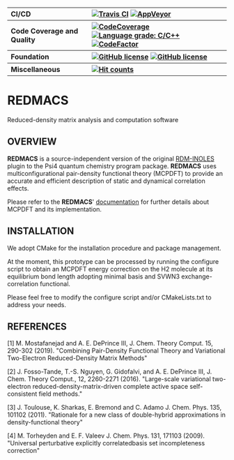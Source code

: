 
<p align="center">
<!--img src="logo.png" style='height: 30%; width: 50%; object-fit: contain'/--> 
<br>
</p>

<table align="center">
  <tr>
     <th align="left">CI/CD</th>
     <th align="left">
        <a href="https://travis-ci.com/SinaMostafanejad/libRDMInoles"><img alt="Travis CI" src="https://travis-ci.com/SinaMostafanejad/libRDMInoles.svg?token=aVpZaqKz4Vv5czxgJ8WE&branch=master"></a>
        <a href="https://ci.appveyor.com/project/SinaMostafanejad/librdminoles"><img alt="AppVeyor" src="https://ci.appveyor.com/api/projects/status/67t0souy2fhoc7l5?svg=true"></a>
     </th>
  </tr>
  <tr>
    <th align="left">Code Coverage and Quality</th>
    <th align="left">
      <a href="https://codecov.io/gh/SinaMostafanejad/libRDMInoles">
<img alt="CodeCoverage" src="https://codecov.io/gh/SinaMostafanejad/libRDMInoles/branch/master/graph/badge.svg" />
      </a>
      <a href="https://lgtm.com/projects/g/SinaMostafanejad/libRDMInoles/context:cpp"><img alt="Language grade: C/C++"       src="https://img.shields.io/lgtm/grade/cpp/g/SinaMostafanejad/libRDMInoles.svg?logo=lgtm&logoWidth=18"/></a> 
      <a href="https://www.codefactor.io/repository/github/sinamostafanejad/librdminoles/overview/master"><img src="https://www.codefactor.io/repository/github/sinamostafanejad/librdminoles/badge/master" alt="CodeFactor" /></a>
     </th>
  </tr>
  <tr>
    <th align="left">Foundation</th>
    <th align="left">
      <a href="https://opensource.org/licenses/BSD-3-Clause"><img alt="GitHub license" src="https://img.shields.io/badge/license-BSD--3-blueviolet"></a>
      <a href="https://www.linuxfoundation.org/"><img alt="GitHub license" src="https://img.shields.io/badge/Platforms-Linux-blue"></a>
    </th>
  </tr>
  <tr>
    <th align="left">Miscellaneous</th>
    <th align="left">
      <a href="http://hits.dwyl.io/SinaMostafanejad/libRDMInoles"><img alt="Hit counts" src="http://hits.dwyl.io/SinaMostafanejad/libRDMInoles.svg"></a>
    </th>
  </tr>
</table>


# REDMACS

Reduced-density matrix analysis and computation software

## OVERVIEW

<b>REDMACS</b> is a source-independent version of the original <a href="https://github.com/edeprince3/RDMinoles">RDM-INOLES</a> plugin to the Psi4 quantum chemistry program package. <b>REDMACS</b> uses multiconfigurational pair-density functional theory (MCPDFT) to provide an accurate and efficient description of static and dynamical correlation effects.

Please refer to the <b>REDMACS</b>' <a href="https://sinamostafanejad.github.io/libRDMInoles/index.html">documentation</a> for further details about MCPDFT and its implementation.
<!-- Both translated and fully-translated versions of Slater and Vosko-Wilk-Nusair random-phase approximation expression III (SVWN3), Perdew-Burke-Ernzerhof (PBE), revised PBE (revPBE), Becke88 exchange and one-parameter correlation functional (BOP) and Becke and Lee-Yang-Parr (BLYP) on-top pair-density exchange-correlation functionals are available at the moment. In addition, the global-, double- and range-separated hybrid multi-configurational OTPDs such as wPBE and LRC-wPBE have also been implemented. However, this part of the project also is under the ongoing developement.

In summary, RDM-INOLES:

* can provide an interface with any (multiconfigurational) method that is able to provide 1-electron and 2-electron RDMs.
* hosts the variational 2-RDM driven complete active-space self-consistent field (v2RDM-CASSCF) as the reference method [2] by default
* can generate a .wfn file for further analysis of the wavefunction based on the quantum theory of atoms in molecules (QTAIMs)
* uses the reference total density and on-top pair-density (OTPD) functions as the input to build the so-called OTPD exchange-correlation (XC) functionals [1]
* features a double-hybrid MCPDFT method that is based on the linearly-scaled one-parameter double-hybrid (LS1DH) of Toulouse et al. described in Ref [3]
* will include E. Valeev's universal perturbative explicitly correlated basis-set incompleteness correction [4]
* will provide and support both scaled and unscaled densities in MCPDFT
-->

## INSTALLATION

We adopt CMake for the installation procedure and package management.

At the moment, this prototype can be processed by running the configure script to obtain an MCPDFT energy correction on the H2 molecule at its equilibrium bond length adopting minimal basis and SVWN3 exchange-correlation functional.

Please feel free to modify the configure script and/or CMakeLists.txt to address your needs.

## REFERENCES

[1] M. Mostafanejad and A. E. DePrince III, J. Chem. Theory Comput. 15, 290-302 (2019). "Combining Pair-Density Functional Theory and Variational Two-Electron Reduced-Density Matrix Methods"

[2] J. Fosso-Tande, T.-S. Nguyen, G. Gidofalvi, and A. E. DePrince III, J. Chem. Theory Comput., 12, 2260-2271 (2016). "Large-scale variational two-electron reduced-density-matrix-driven complete active space self-consistent field methods."

[3] J. Toulouse, K. Sharkas, E. Bremond and C. Adamo J. Chem. Phys. 135, 101102 (2011). "Rationale for a new class of double-hybrid approximations in density-functional theory"

[4] M. Torheyden and E. F. Valeev J. Chem. Phys. 131, 171103 (2009). "Universal perturbative explicitly correlatedbasis set incompleteness correction"
